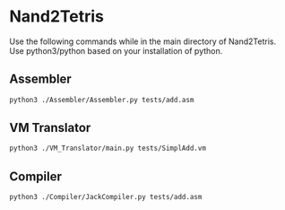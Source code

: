 # Nand2Tetris
Use the following commands while in the main directory of Nand2Tetris. Use python3/python based on your installation of python.
## Assembler
```bash
python3 ./Assembler/Assembler.py tests/add.asm
```
## VM Translator
```bash
python3 ./VM_Translator/main.py tests/SimplAdd.vm
```
## Compiler
```bash
python3 ./Compiler/JackCompiler.py tests/add.asm
```
